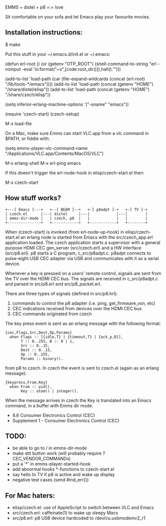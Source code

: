 EMMS + distel + p8 =:= love

Sit comfortable on your sofa and let Emacs play your favourite movies.

Installation instructions:
--------------------------

$ make

Put this stuff in your ~/.emacs.d/init.el or ~/.emacs:

(defun erl-root ()
  (or (getenv "OTP_ROOT")
      (shell-command-to-string
       "erl -noinput -eval 'io:format(\"~s\",[code:root_dir()]),halt().'")))

(add-to-list
   'load-path
       (car (file-expand-wildcards (concat (erl-root) "/lib/tools-*/emacs"))))
(add-to-list 'load-path (concat (getenv "HOME") "/share/distel/elisp"))
(add-to-list 'load-path (concat (getenv "HOME") "/share/czech/elisp"))

(setq inferior-erlang-machine-options '("-sname" "emacs"))

(require 'czech-start)
(czech-setup)

M-x load-file <your init file>

On a Mac, make sure Emms can start VLC.app from a vlc command in $PATH,
or fiddle with:

(setq emms-player-vlc-command-name "/Applications/VLC.app/Contents/MacOS/VLC")

M-x erlang-shell
M-x erl-ping emacs

If this doesn't trigger the erl-node-hook in elisp/czech-start.el then:

M-x czech-start

How stuff works?
----------------

    +---[ Emacs ]---+   +--[ BEAM ]--+   +-[ p8adpt ]-+   +-[ TV ]-+
    | czech.el      |---| distel     |---|            |---|        |
    | emms-dir-mode |   | czech, p8  |   |            |   |        |
    +---------------+   +------------+   +------------+   +--------+

When (czech-start) is invoked (from erl-node-up-hook) in
elisp/czech-start.el an erlang node is started from Emacs with the
src/czech_app.erl application loaded. The czech application starts a
supervisor with a general purpose HDMI CEC gen_server (src/czech.erl)
and a HW interface (src/p8.erl). p8 starts a C program,
c_src/p8adpt.c. p8adpt connects to pulse-eight USB CEC adapter via USB
and communicates with it as a serial device.

Whenever a key is pressed on a users' remote control, signals are sent
from the TV over the HDMI CEC bus. The signals are received in
c_src/p8adpt.c and parsed in src/p8.erl and src/p8_packet.erl.

There are three types of signals (defined in src/p8.hrl):
1. commands to control the p8 adapter (i.e. ping, get_firmware_vsn, etc)
2. CEC indications received from devices over the HDMI CEC bus
3. CEC commands originated from czech

The key press event is sent as an erlang message with the following
format:

    {cec,Flags,Src,Dest,Op,Params}
      when Flags :: [{idle,T} | {timeout,T} | {ack_p,B}],
           T :: 0..255, B :: 0 | 1,
           Src :: 0..15,
           Dest :: 0..15,
           Op :: 0..255,
           Params :: binary().

from p8 to czech. In czech the event is sent to czech.el (again as an
erlang message):

    {keypress,From,Key}
      when From :: pid(),
           Key :: atom() | integer().

When the message arrives in czech the Key is translated into an Emacs
command, in a buffer with Emms dir mode.

[p8]: https://www.pulse-eight.com/ "P8 USB CEC adapter"
[cecomatic]: http://www.cec-o-matic.com/ "my obscure HDMI-CEC frame"
[hdmi13a]: http://www.microprocessor.org/HDMISpecification13a.pdf
* 8.6 Consumer Electronics Control (CEC)
* Supplement 1 - Consumer Electronics Control (CEC)

TODO:
-----
* be able to go to / in emms-dir-mode
* make sttl button work (will probably require ?CEC_VENDOR_COMMANDs)
* put a '*' in emms-player-started-hook
* add abnormal hooks *-functions to czech-start.el
* say hello to TV if p8 is active and wake up display
* negative test cases (send #ind_err{})

For Mac haters:
---------------
* elisp/czech.el: use of AppleScript to switch between VLC and Emacs
* src/czech.erl: caffeinate(1) to wake up sleepy Macs
* src/p8.erl: p8 USB device hardcoded to /dev/cu.usbmodemv2_r1
